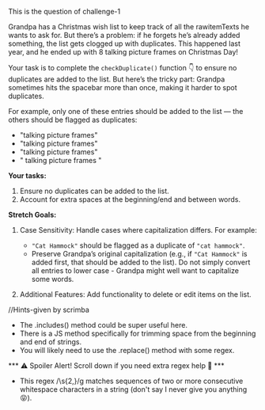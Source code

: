 This is the question of challenge-1

Grandpa has a Christmas wish list to keep track of all the rawitemTexts he wants to ask for. But there’s a problem: if he forgets he’s already added something, the list gets clogged up with duplicates. This happened last year, and he ended up with 8 talking picture frames on Christmas Day!

Your task is to complete the `checkDuplicate()` function 👇 to ensure no duplicates are added to the list. But here’s the tricky part: Grandpa sometimes hits the spacebar more than once, making it harder to spot duplicates.

For example, only one of these entries should be added to the list — the others should be flagged as duplicates:

- "talking picture frames"
- "talking  picture frames"
- "talking picture    frames"
- " talking picture frames "

**Your tasks:**
1. Ensure no duplicates can be added to the list.
2. Account for extra spaces at the beginning/end and between words.
 
**Stretch Goals:**
1. Case Sensitivity: Handle cases where capitalization differs. For example:
   - `"Cat Hammock"` should be flagged as a duplicate of `"cat hammock"`.
   - Preserve Grandpa’s original capitalization (e.g., if `"Cat Hammock"` is added first, that should be added to the list). Do not simply convert all entries to lower case - Grandpa might well want to capitalize some words. 

2. Additional Features: Add functionality to delete or edit items on the list.


//Hints-given by scrimba

- The .includes() method could be super useful here.
- There is a JS method specifically for trimming space from the beginning and end of strings.
- You will likely need to use the .replace() method with some regex.

*** ⚠️ Spoiler Alert! Scroll down if you need extra regex help 🛟 ***


- This regex /\s{2,}/g matches sequences of two or more consecutive whitespace characters in a string (don't say I never give you anything 😝).